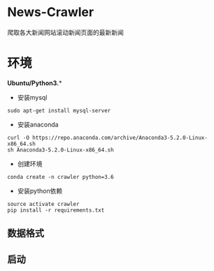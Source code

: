 # News-Crawler
爬取各大新闻网站滚动新闻页面的最新新闻

# 环境

**Ubuntu/Python3.***

- 安装mysql
```
sudo apt-get install mysql-server
```

- 安装anaconda
```
curl -O https://repo.anaconda.com/archive/Anaconda3-5.2.0-Linux-x86_64.sh
sh Anaconda3-5.2.0-Linux-x86_64.sh
```

- 创建环境
```
conda create -n crawler python=3.6
```

- 安装python依赖
```
source activate crawler
pip install -r requirements.txt
```

## 数据格式



## 启动


